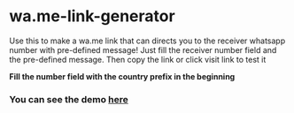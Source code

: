 # wa.me-link-generator
Use this to make a wa.me link that can directs you to the receiver whatsapp number with pre-defined message!
Just fill the receiver number field and the pre-defined message. Then copy the link or click visit link to test it

**Fill the number field with the country prefix in the beginning**

### You can see the demo [here](https://coolraptor08.github.io/demo/wamegenerator.html)

